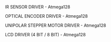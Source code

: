 IR SENSOR DRIVER - Atmega128

OPTICAL ENCODER DRIVER - Atmega128

UNIPOLAR STEPPER MOTOR DRIVER - Atmega128

LCD DRIVER (4 BIT / 8 BIT) - Atmega128
